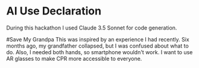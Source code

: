 # AI Use Declaration
During this hackathon I used Claude 3.5 Sonnet for code generation.

#Save My Grandpa
This was inspired by an experience I had recently.
Six months ago, my grandfather collapsed, but I was confused about what to do. 
Also, I needed both hands, so smartphone wouldn't work. I want to use AR glasses to make CPR more accessible to everyone.

